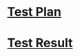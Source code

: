 # [Test Plan](https://github.com/PaBLovko/BuildComponentShop/blob/master/Plan_Testirovania.md)
# [Test Result](https://github.com/PaBLovko/BuildComponentShop/blob/master/Testy_Progi.md)
